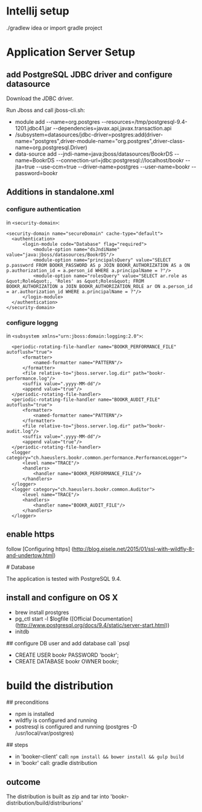 
# Intellij setup
./gradlew idea or import gradle project


# Application Server Setup
## add PostgreSQL JDBC driver and configure datasource
Download the JDBC driver.

Run Jboss and call jboss-cli.sh:

- module add --name=org.postgres --resources=/tmp/postgresql-9.4-1201.jdbc41.jar --dependencies=javax.api,javax.transaction.api
- /subsystem=datasources/jdbc-driver=postgres:add(driver-name="postgres",driver-module-name="org.postgres",driver-class-name=org.postgresql.Driver)
- data-source add --jndi-name=java:jboss/datasources/BookrDS --name=BookrDS --connection-url=jdbc:postgresql://localhost/bookr --jta=true --use-ccm=true --driver-name=postgres --user-name=bookr --password=bookr

## Additions in standalone.xml
                
### configure authentication
in `<security-domain>`:
       
    <security-domain name="secureDomain" cache-type="default">
      <authentication>
          <login-module code="Database" flag="required">
              <module-option name="dsJndiName" value="java:jboss/datasources/BookrDS"/>
              <module-option name="principalsQuery" value="SELECT p.password FROM BOOKR_PASSWORD AS p JOIN BOOKR_AUTHORIZATION AS a ON p.authorization_id = a.person_id WHERE a.principalName = ?"/>
              <module-option name="rolesQuery" value="SELECT ar.role as &quot;Role&quot;, 'Roles' as &quot;Roles&quot; FROM BOOKR_AUTHORIZATION a JOIN BOOKR_AUTHORIZATION_ROLE ar ON a.person_id = ar.authorization_id WHERE a.principalName = ?"/>
          </login-module>
      </authentication>
    </security-domain>

### configure loggng
in `<subsystem xmlns="urn:jboss:domain:logging:2.0">`:

      <periodic-rotating-file-handler name="BOOKR_PERFORMANCE_FILE" autoflush="true">
          <formatter>
              <named-formatter name="PATTERN"/>
          </formatter>
          <file relative-to="jboss.server.log.dir" path="bookr-performance.log"/>
          <suffix value=".yyyy-MM-dd"/>
          <append value="true"/>
      </periodic-rotating-file-handler>
      <periodic-rotating-file-handler name="BOOKR_AUDIT_FILE" autoflush="true">
          <formatter>
              <named-formatter name="PATTERN"/>
          </formatter>
          <file relative-to="jboss.server.log.dir" path="bookr-audit.log"/>
          <suffix value=".yyyy-MM-dd"/>
          <append value="true"/>
      </periodic-rotating-file-handler>
      <logger category="ch.haeuslers.bookr.common.performance.PerformanceLogger">
          <level name="TRACE"/>
          <handlers>
              <handler name="BOOKR_PERFORMANCE_FILE"/>
          </handlers>
      </logger>
      <logger category="ch.haeuslers.bookr.common.Auditor">
          <level name="TRACE"/>
          <handlers>
              <handler name="BOOKR_AUDIT_FILE"/>
          </handlers>
      </logger>

## enable https
follow [Configuring https] (http://blog.eisele.net/2015/01/ssl-with-wildfly-8-and-undertow.html)

# Database

The application is tested with PostgreSQL 9.4.


## install and configure on OS X
- brew install prostgres
- pg_ctl start -l $logfile ([Official Documentation] (http://www.postgresql.org/docs/9.4/static/server-start.html))
- initdb

## configure DB user and add database
call `psql 

- CREATE USER bookr PASSWORD 'bookr';
- CREATE DATABASE bookr OWNER bookr;

# build the distribution

## preconditions
- npm is installed
- wildfly is configured and running
- postresql is configured and running (postgres -D /usr/local/var/postgres)
  
## steps
- in 'booker-client' call: `npm install && bower install && gulp build`
- in 'bookr' call: gradle distribution

## outcome
The distribution is built as zip and tar into 'bookr-distribution/build/distriburions'
